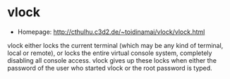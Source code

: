 # vlock

* Homepage: http://cthulhu.c3d2.de/~toidinamai/vlock/vlock.html

vlock either locks the current terminal (which may be any kind of
 terminal, local or remote), or locks the entire virtual console system,
 completely disabling all console access.  vlock gives up these locks when
 either the password of the user who started vlock or the root password is
 typed.
